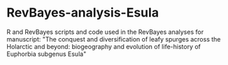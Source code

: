 # RevBayes-analysis-Esula
R and RevBayes scripts and code used in the RevBayes analyses for manuscript: "The conquest and diversification of leafy spurges across the Holarctic and beyond: biogeography and evolution of life-history of Euphorbia subgenus Esula"

